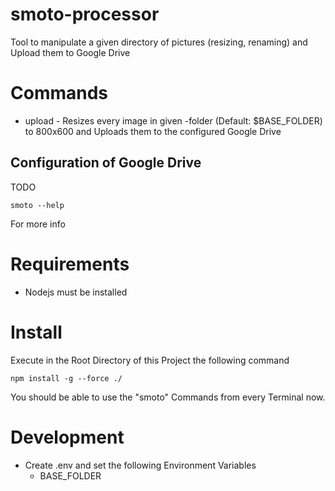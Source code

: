 # smoto-processor
Tool to manipulate a given directory of pictures (resizing, renaming) and Upload them to Google Drive


# Commands
* upload - Resizes every image in given -folder (Default: $BASE_FOLDER) to 800x600 and Uploads them to the configured Google Drive

## Configuration of Google Drive
TODO

```
smoto --help 
```
For more info

# Requirements
* Nodejs must be installed

# Install
Execute in the Root Directory of this Project the following command
```
npm install -g --force ./
```
You should be able to use the "smoto" Commands from every Terminal now.


# Development
* Create .env and set the following Environment Variables
  * BASE_FOLDER